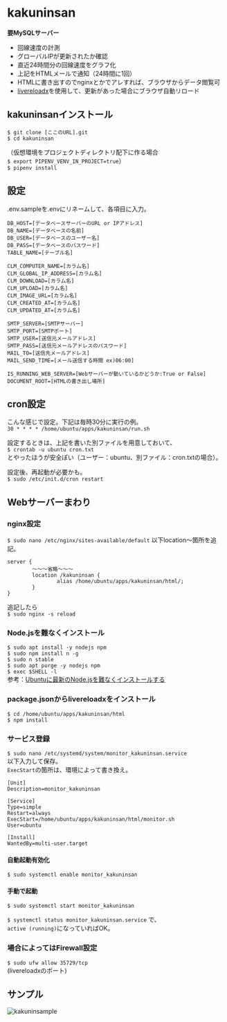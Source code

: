 # kakuninsan
**要MySQLサーバー**
 - 回線速度の計測
 - グローバルIPが更新されたか確認
 - 直近24時間分の回線速度をグラフ化
 - 上記をHTMLメールで通知（24時間に1回）
 - HTMLに書き出すのでnginxとかでアレすれば、ブラウザからデータ閲覧可
 - [livereloadx](https://github.com/nitoyon/livereloadx)を使用して、更新があった場合にブラウザ自動リロード

## kakuninsanインストール
`$ git clone [ここのURL].git`  
`$ cd kakuninsan`

（仮想環境をプロジェクトディレクトリ配下に作る場合  
`$ export PIPENV_VENV_IN_PROJECT=true`）  
`$ pipenv install`

## 設定
.env.sampleを.envにリネームして、各項目に入力。  
```
DB_HOST=[データベースサーバーのURL or IPアドレス]
DB_NAME=[データベースの名前]
DB_USER=[データベースのユーザー名]
DB_PASS=[データベースのパスワード]
TABLE_NAME=[テーブル名]

CLM_COMPUTER_NAME=[カラム名]
CLM_GLOBAL_IP_ADDRESS=[カラム名]
CLM_DOWNLOAD=[カラム名]
CLM_UPLOAD=[カラム名]
CLM_IMAGE_URL=[カラム名]
CLM_CREATED_AT=[カラム名]
CLM_UPDATED_AT=[カラム名]

SMTP_SERVER=[SMTPサーバー]
SMTP_PORT=[SMTPポート]
SMTP_USER=[送信元メールアドレス]
SMTP_PASS=[送信元メールアドレスのパスワード]
MAIL_TO=[送信先メールアドレス]
MAIL_SEND_TIME=[メール送信する時間 ex)06:00]

IS_RUNNING_WEB_SERVER=[Webサーバーが動いているかどうか:True or False]
DOCUMENT_ROOT=[HTMLの書き出し場所]
```

## cron設定
こんな感じで設定。下記は毎時30分に実行の例。  
`30 * * * * /home/ubuntu/apps/kakuninsan/run.sh`

設定するときは、上記を書いた別ファイルを用意しておいて、  
`$ crontab -u ubuntu cron.txt`  
とやったほうが安全ぽい（ユーザー：ubuntu、別ファイル：cron.txtの場合）。

設定後、再起動が必要かも。  
`$ sudo /etc/init.d/cron restart`  

## Webサーバーまわり
### nginx設定
`$ sudo nano /etc/nginx/sites-available/default`
以下location〜箇所を追記。
```
server {
        〜〜〜省略〜〜〜
        location /kakuninsan {
                alias /home/ubuntu/apps/kakuninsan/html/;
        }
}
```
追記したら  
`$ sudo nginx -s reload`

### Node.jsを難なくインストール
`$ sudo apt install -y nodejs npm`  
`$ sudo npm install n -g`  
`$ sudo n stable`  
`$ sudo apt purge -y nodejs npm`  
`$ exec $SHELL -l`  
参考：[Ubuntuに最新のNode.jsを難なくインストールする](https://qiita.com/seibe/items/36cef7df85fe2cefa3ea)

### package.jsonからlivereloadxをインストール
`$ cd /home/ubuntu/apps/kakuninsan/html`  
`$ npm install`

### サービス登録
`$ sudo nano /etc/systemd/system/monitor_kakuninsan.service`  
以下入力して保存。  
`ExecStart`の箇所は、環境によって書き換え。
```
[Unit]
Description=monitor_kakuninsan

[Service]
Type=simple
Restart=always
ExecStart=/home/ubuntu/apps/kakuninsan/html/monitor.sh
User=ubuntu

[Install]
WantedBy=multi-user.target
```
#### 自動起動有効化
`$ sudo systemctl enable monitor_kakuninsan`
#### 手動で起動
`$ sudo systemctl start monitor_kakuninsan`

`$ systemctl status monitor_kakuninsan.service`
で、  
`active (running)`になっていればOK。

### 場合によってはFirewall設定
`$ sudo ufw allow 35729/tcp`  
(livereloadxのポート)

## サンプル
![kakuninsample](https://user-images.githubusercontent.com/47170845/81206455-1afa3f00-9007-11ea-8e0d-9fe9e3b7faf2.png)